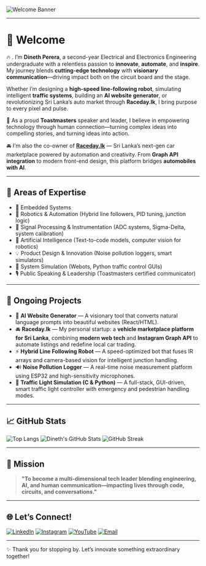 ![Welcome Banner](https://readme-typing-svg.demolab.com?font=Fira+Code\&weight=700\&size=24\&pause=1000\&center=true\&vCenter=true\&width=800\&lines=Hi%2C+I'm+Dineth+Perera!;Electronics+Engineer+%7C+Robotics+Innovator+%7C+Toastmaster+%7C+Tech+Entrepreneur)

---

# 👋 Welcome 

🔥 .
I’m **Dineth Perera**, a second-year Electrical and Electronics Engineering undergraduate with a relentless passion to **innovate**, **automate**, and **inspire**. My journey blends **cutting-edge technology** with **visionary communication**—driving impact both on the circuit board and the stage.

Whether I’m designing a **high-speed line-following robot**, simulating intelligent **traffic systems**, building an **AI website generator**, or revolutionizing Sri Lanka’s auto market through **Raceday.lk**, I bring purpose to every pixel and pulse.

🎤 As a proud **Toastmasters** speaker and leader, I believe in empowering technology through human connection—turning complex ideas into compelling stories, and turning ideas into action.

🚘 I'm also the co-owner of **[Raceday.lk](https://instagram.com/racedaylk)** — Sri Lanka’s next-gen car marketplace powered by automation and creativity. From **Graph API integration** to modern front-end design, this platform bridges **automobiles with AI**.

---

## 🧠 Areas of Expertise

* 🤖 Embedded Systems 
* 🧭 Robotics & Automation (Hybrid line followers, PID tuning, junction logic)
* 📡 Signal Processing & Instrumentation (ADC systems, Sigma-Delta, system calibration)
* 🧠 Artificial Intelligence (Text-to-code models, computer vision for robotics)
* 💡 Product Design & Innovation (Noise pollution loggers, smart simulators)
* 🧩 System Simulation (Webots, Python traffic control GUIs)
* 🎙️ Public Speaking & Leadership (Toastmasters certified communicator)

---

## 🚀 Ongoing Projects

* 🧠 **AI Website Generator** — A visionary tool that converts natural language prompts into beautiful websites (React/HTML).
* 🚘 **Raceday.lk** — My personal startup: a **vehicle marketplace platform for Sri Lanka**, combining **modern web tech** and **Instagram Graph API** to automate listings and redefine local car trading.
* ⚡ **Hybrid Line Following Robot** — A speed-optimized bot that fuses IR arrays and camera-based vision for intelligent junction handling.
* 🔊 **Noise Pollution Logger** — A real-time noise measurement platform using ESP32 and high-sensitivity microphones.
* 🚦 **Traffic Light Simulation (C & Python)** — A full-stack, GUI-driven, smart traffic light controller with emergency and pedestrian handling modes.

---

## 📈 GitHub Stats

![Top Langs](https://github-readme-stats.vercel.app/api/top-langs/?username=dineth14\&layout=compact\&theme=radical)
![Dineth's GitHub Stats](https://github-readme-stats.vercel.app/api?username=dineth14\&show_icons=true\&theme=tokyonight)
![GitHub Streak](https://streak-stats.demolab.com?user=dineth14\&theme=gruvbox\&hide_border=true\&mode=weekly)

---

## 🎯 Mission

> **"To become a multi-dimensional tech leader blending engineering, AI, and human communication—impacting lives through code, circuits, and conversations."**

---

## 🌐 Let’s Connect!

[![LinkedIn](https://img.shields.io/badge/LinkedIn-blue?logo=linkedin\&logoColor=white)](https://www.linkedin.com/in/dineth14)
[![Instagram](https://img.shields.io/badge/Instagram-red?logo=instagram\&logoColor=white)](https://instagram.com/racedaylk)
[![YouTube](https://img.shields.io/badge/YouTube-black?logo=youtube\&logoColor=red)](https://youtube.com/@racedaylk)
[![Email](https://img.shields.io/badge/Email-darkgreen?logo=gmail\&logoColor=white)](mailto:youremail@gmail.com)

---

✨ Thank you for stopping by. Let’s innovate something extraordinary together!
